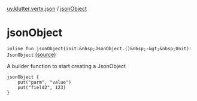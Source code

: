 [uy.klutter.vertx.json](index.md) / [jsonObject](.)


# jsonObject
`inline fun jsonObject(init:&nbsp;JsonObject.()&nbsp;-&gt;&nbsp;Unit): JsonObject` [(source)](https://github.com/kohesive/klutter/blob/master/vertx3-jdk8/src/main/kotlin/uy/klutter/vertx/json/VertxJson.kt#L57)

A builder function to start creating a JsonObject

```
​​​​​jsonObject {
​​​​​    put("parm", "value")
​​​​​    put("field2", 123)
​​​​​}
```




